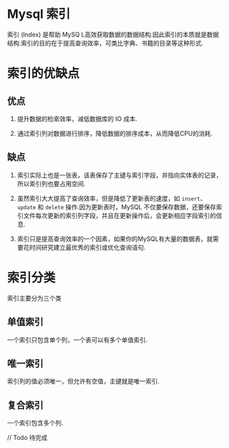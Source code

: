# Mysql 索引  

索引 (Index) 是帮助 MySQ L高效获取数据的数据结构.因此索引的本质就是数据结构.索引的目的在于提高查询效率，可类比字典、书籍的目录等这种形式.  

# 索引的优缺点 

## 优点  

1. 提升数据的检索效率，减低数据库的 IO 成本. 

2. 通过索引列对数据进行排序，降低数据的排序成本，从而降低CPU的消耗.

## 缺点  

1. 索引实际上也是一张表，该表保存了主键与索引字段，并指向实体表的记录，所以索引列也要占用空间. 

2. 虽然索引大大提高了查询效率，但是降低了更新表的速度，如 `insert`、`update` 和 `delete` 操作.因为更新表时，MySQL 不仅要保存数据，还要保存索引文件每次更新的索引列字段，并且在更新操作后，会更新相应字段索引的信息.  

3. 索引只是提高查询效率的一个因素，如果你的MySQL有大量的数据表，就需要花时间研究建立最优秀的索引或优化查询语句.  

# 索引分类  

索引主要分为三个类  

## 单值索引  

一个索引只包含单个列，一个表可以有多个单值索引.  

## 唯一索引  

索引列的值必须唯一，但允许有空值，主键就是唯一索引.  

## 复合索引  

一个索引包含多个列. 

// Todo 待完成

